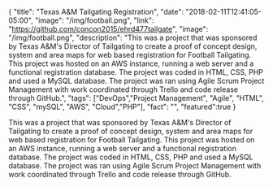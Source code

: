 {
  "title": "Texas A&M Tailgating Registration",
  "date": "2018-02-11T12:41:05-05:00",
  "image": "/img/football.png",
  "link": "https://github.com/concon2015/ehrd477tailgate",
  "image": "/img/football.png",
  "description": "This was a project that was sponsored by Texas A&M's Director of Tailgating to create a proof of concept design, system and area maps for web based registration for Football Tailgating. This project was hosted on an AWS instance, running a web server and a functional registration database. The project was coded in HTML, CSS, PHP and used a MySQL database. The project was ran using Agile Scrum Project Management with work coordinated through Trello and code release through GitHub.",
  "tags": ["DevOps","Project Management", "Agile", "HTML", "CSS", "mySQL", "AWS", "Cloud","PHP"],
  "fact": "",
  "featured":true
}

This was a project that was sponsored by Texas A&M's Director of Tailgating to create a proof of concept design, system and area maps for web based registration for Football Tailgating. This project was hosted on an AWS instance, running a web server and a functional registration database. The project was coded in HTML, CSS, PHP and used a MySQL database. The project was ran using Agile Scrum Project Management with work coordinated through Trello and code release through GitHub.
